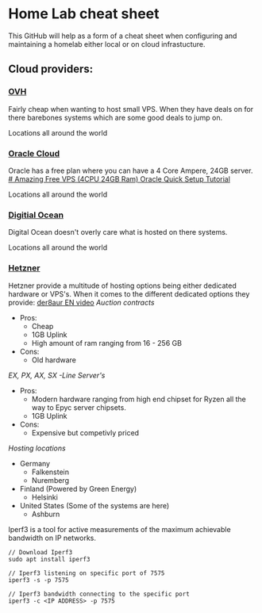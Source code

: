 # Home Lab cheat sheet

This GitHub will help as a form of a cheat sheet when configuring and maintaining a homelab either local or on cloud infrastucture. 

## Cloud providers: 
### [OVH](https://www.ovhcloud.com/)
Fairly cheap when wanting to host small VPS. When they have deals on for there barebones systems which are some good deals to jump on. 

Locations all around the world

### [Oracle Cloud](https://www.oracle.com/)
Oracle has a free plan where you can have a 4 Core Ampere, 24GB server. [# Amazing Free VPS (4CPU 24GB Ram) Oracle Quick Setup Tutorial](https://www.youtube.com/watch?v=g7sP33QtuxM)

Locations all around the world
 
### [Digitial Ocean](https://www.digitalocean.com/)
Digital Ocean doesn't overly care what is hosted on there systems. 

Locations all around the world

### [Hetzner](https://www.hetzner.com)
Hetzner provide a multitude of hosting options being either dedicated hardware or VPS's. When it comes to the different dedicated options they provide: [der8aur EN video](https://www.youtube.com/watch?v=5eo8nz_niiM)
*Auction contracts*
- Pros: 
	- Cheap
	- 1GB Uplink
	- High amount of ram ranging from 16 - 256 GB
- Cons:
	- Old hardware

*EX, PX, AX, SX -Line Server's*
- Pros: 
	- Modern hardware ranging from high end chipset for Ryzen all the way to Epyc server chipsets. 
	- 1GB Uplink
- Cons:
	- Expensive but competivly priced

*Hosting locations*
- Germany
	- Falkenstein
	- Nuremberg
- Finland (Powered by Green Energy)
	- Helsinki
- United States (Some of the systems are here)
	- Ashburn

Iperf3 is a tool for active measurements of the maximum achievable bandwidth on IP networks.

```shell
// Download Iperf3
sudo apt install iperf3

// Iperf3 listening on specific port of 7575
iperf3 -s -p 7575

// Iperf3 bandwidth connecting to the specific port
iperf3 -c <IP ADDRESS> -p 7575

```




